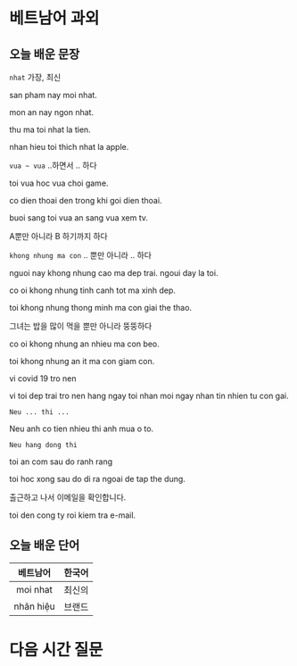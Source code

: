 # 베트남어 과외

## 오늘 배운 문장

`nhat` 가장, 최신

san pham nay moi nhat.

mon an nay ngon nhat.

thu ma toi nhat la tien.

nhan hieu toi thich nhat la apple.

`vua ~ vua` ..하면서 .. 하다

toi vua hoc vua choi game.

co dien thoai den trong khi goi dien thoai.

buoi sang toi vua an sang vua xem tv.

A뿐만 아니라 B 하기까지 하다

`khong nhung ma con` .. 뿐만 아니라 .. 하다

nguoi nay khong nhung cao ma dep trai. ngoui day la toi.

co oi khong nhung tinh canh tot ma xinh dep.

toi khong nhung thong minh ma con giai the thao.

그녀는 밥을 많이 먹을 뿐만 아니라 뚱뚱하다

co oi khong nhung an nhieu ma con beo.

toi khong nhung an it ma con giam con.


vi covid 19 tro nen 

vi toi dep trai tro nen hang ngay toi nhan moi ngay nhan tin nhien tu con gai.


`Neu ... thi ...`

Neu anh co tien nhieu thi anh mua o to.

`Neu hang dong thi `

toi an com sau do ranh rang

toi hoc xong sau do di ra ngoai de tap the dung.

출근하고 나서 이메일을 확인합니다.

toi den cong ty roi kiem tra e-mail.






## 오늘 배운 단어
| 베트남어 | 한국어 |
|:--:|:--:|
|moi nhat|최신의|
|nhãn hiệu|브랜드|


# 다음 시간 질문